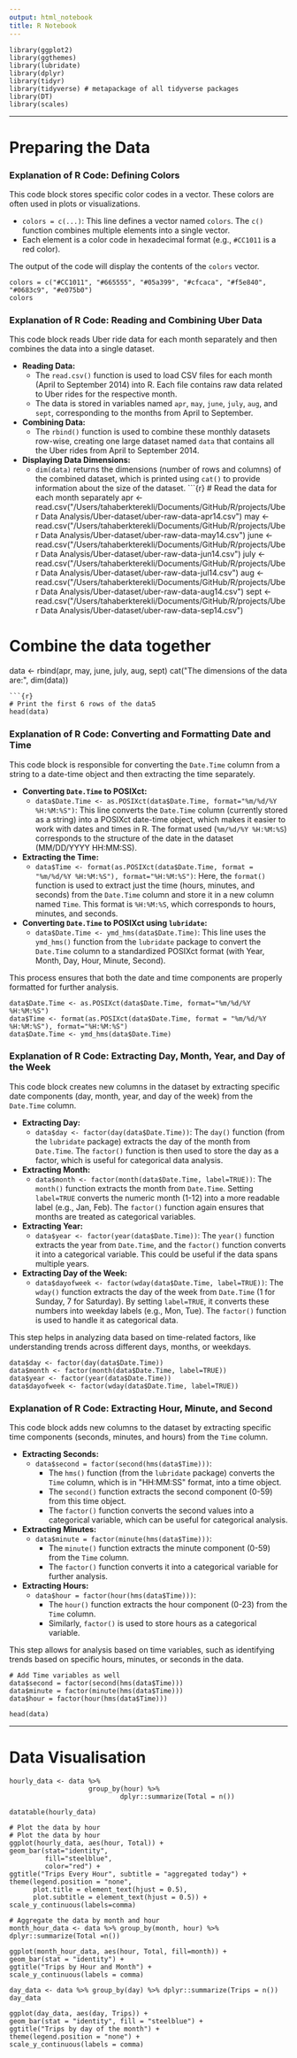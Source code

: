 ```yaml
---
output: html_notebook
title: R Notebook
---
```


``` {r}
library(ggplot2)
library(ggthemes)
library(lubridate)
library(dplyr)
library(tidyr)
library(tidyverse) # metapackage of all tidyverse packages
library(DT)
library(scales)
```

------------------------------------------------------------------------

# Preparing the Data

### Explanation of R Code: Defining Colors

This code block stores specific color codes in a vector. These colors
are often used in plots or visualizations.

-   `colors = c(...)`: This line defines a vector named `colors`. The
    `c()` function combines multiple elements into a single vector.
-   Each element is a color code in hexadecimal format (e.g., `#CC1011`
    is a red color).

The output of the code will display the contents of the `colors` vector.

``` {r}
colors = c("#CC1011", "#665555", "#05a399", "#cfcaca", "#f5e840", "#0683c9", "#e075b0")
colors
```

### Explanation of R Code: Reading and Combining Uber Data

This code block reads Uber ride data for each month separately and then
combines the data into a single dataset.

-   **Reading Data:**
    -   The `read.csv()` function is used to load CSV files for each
        month (April to September 2014) into R. Each file contains raw
        data related to Uber rides for the respective month.
    -   The data is stored in variables named `apr`, `may`, `june`,
        `july`, `aug`, and `sept`, corresponding to the months from
        April to September.
-   **Combining Data:**
    -   The `rbind()` function is used to combine these monthly datasets
        row-wise, creating one large dataset named `data` that contains
        all the Uber rides from April to September 2014.
-   **Displaying Data Dimensions:**
    -   `dim(data)` returns the dimensions (number of rows and columns)
        of the combined dataset, which is printed using `cat()` to
        provide information about the size of the dataset. \`\`\`{r} \#
        Read the data for each month separately apr \<-
        read.csv("/Users/tahaberkterekli/Documents/GitHub/R/projects/Uber
        Data Analysis/Uber-dataset/uber-raw-data-apr14.csv") may \<-
        read.csv("/Users/tahaberkterekli/Documents/GitHub/R/projects/Uber
        Data Analysis/Uber-dataset/uber-raw-data-may14.csv") june \<-
        read.csv("/Users/tahaberkterekli/Documents/GitHub/R/projects/Uber
        Data Analysis/Uber-dataset/uber-raw-data-jun14.csv") july \<-
        read.csv("/Users/tahaberkterekli/Documents/GitHub/R/projects/Uber
        Data Analysis/Uber-dataset/uber-raw-data-jul14.csv") aug \<-
        read.csv("/Users/tahaberkterekli/Documents/GitHub/R/projects/Uber
        Data Analysis/Uber-dataset/uber-raw-data-aug14.csv") sept \<-
        read.csv("/Users/tahaberkterekli/Documents/GitHub/R/projects/Uber
        Data Analysis/Uber-dataset/uber-raw-data-sep14.csv")

# Combine the data together

data \<- rbind(apr, may, june, july, aug, sept) cat("The dimensions of
the data are:", dim(data))

    ```{r}
    # Print the first 6 rows of the data5
    head(data)

### Explanation of R Code: Converting and Formatting Date and Time

This code block is responsible for converting the `Date.Time` column
from a string to a date-time object and then extracting the time
separately.

-   **Converting `Date.Time` to POSIXct:**
    -   `data$Date.Time <- as.POSIXct(data$Date.Time, format="%m/%d/%Y %H:%M:%S")`:
        This line converts the `Date.Time` column (currently stored as a
        string) into a POSIXct date-time object, which makes it easier
        to work with dates and times in R. The format used
        (`%m/%d/%Y %H:%M:%S`) corresponds to the structure of the date
        in the dataset (MM/DD/YYYY HH:MM:SS).
-   **Extracting the Time:**
    -   `data$Time <- format(as.POSIXct(data$Date.Time, format = "%m/%d/%Y %H:%M:%S"), format="%H:%M:%S")`:
        Here, the `format()` function is used to extract just the time
        (hours, minutes, and seconds) from the `Date.Time` column and
        store it in a new column named `Time`. This format is
        `%H:%M:%S`, which corresponds to hours, minutes, and seconds.
-   **Converting `Date.Time` to POSIXct using `lubridate`:**
    -   `data$Date.Time <- ymd_hms(data$Date.Time)`: This line uses the
        `ymd_hms()` function from the `lubridate` package to convert the
        `Date.Time` column to a standardized POSIXct format (with Year,
        Month, Day, Hour, Minute, Second).

This process ensures that both the date and time components are properly
formatted for further analysis.

``` {r}
data$Date.Time <- as.POSIXct(data$Date.Time, format="%m/%d/%Y %H:%M:%S")
data$Time <- format(as.POSIXct(data$Date.Time, format = "%m/%d/%Y %H:%M:%S"), format="%H:%M:%S")
data$Date.Time <- ymd_hms(data$Date.Time)
```

### Explanation of R Code: Extracting Day, Month, Year, and Day of the Week

This code block creates new columns in the dataset by extracting
specific date components (day, month, year, and day of the week) from
the `Date.Time` column.

-   **Extracting Day:**
    -   `data$day <- factor(day(data$Date.Time))`: The `day()` function
        (from the `lubridate` package) extracts the day of the month
        from `Date.Time`. The `factor()` function is then used to store
        the day as a factor, which is useful for categorical data
        analysis.
-   **Extracting Month:**
    -   `data$month <- factor(month(data$Date.Time, label=TRUE))`: The
        `month()` function extracts the month from `Date.Time`. Setting
        `label=TRUE` converts the numeric month (1-12) into a more
        readable label (e.g., Jan, Feb). The `factor()` function again
        ensures that months are treated as categorical variables.
-   **Extracting Year:**
    -   `data$year <- factor(year(data$Date.Time))`: The `year()`
        function extracts the year from `Date.Time`, and the `factor()`
        function converts it into a categorical variable. This could be
        useful if the data spans multiple years.
-   **Extracting Day of the Week:**
    -   `data$dayofweek <- factor(wday(data$Date.Time, label=TRUE))`:
        The `wday()` function extracts the day of the week from
        `Date.Time` (1 for Sunday, 7 for Saturday). By setting
        `label=TRUE`, it converts these numbers into weekday labels
        (e.g., Mon, Tue). The `factor()` function is used to handle it
        as categorical data.

This step helps in analyzing data based on time-related factors, like
understanding trends across different days, months, or weekdays.

``` {r}
data$day <- factor(day(data$Date.Time))
data$month <- factor(month(data$Date.Time, label=TRUE))
data$year <- factor(year(data$Date.Time))
data$dayofweek <- factor(wday(data$Date.Time, label=TRUE))
```

### Explanation of R Code: Extracting Hour, Minute, and Second

This code block adds new columns to the dataset by extracting specific
time components (seconds, minutes, and hours) from the `Time` column.

-   **Extracting Seconds:**
    -   `data$second = factor(second(hms(data$Time)))`:
        -   The `hms()` function (from the `lubridate` package) converts
            the `Time` column, which is in "HH:MM:SS" format, into a
            time object.
        -   The `second()` function extracts the second component (0-59)
            from this time object.
        -   The `factor()` function converts the second values into a
            categorical variable, which can be useful for categorical
            analysis.
-   **Extracting Minutes:**
    -   `data$minute = factor(minute(hms(data$Time)))`:
        -   The `minute()` function extracts the minute component (0-59)
            from the `Time` column.
        -   The `factor()` function converts it into a categorical
            variable for further analysis.
-   **Extracting Hours:**
    -   `data$hour = factor(hour(hms(data$Time)))`:
        -   The `hour()` function extracts the hour component (0-23)
            from the `Time` column.
        -   Similarly, `factor()` is used to store hours as a
            categorical variable.

This step allows for analysis based on time variables, such as
identifying trends based on specific hours, minutes, or seconds in the
data.

``` {r}
# Add Time variables as well 
data$second = factor(second(hms(data$Time)))
data$minute = factor(minute(hms(data$Time)))
data$hour = factor(hour(hms(data$Time)))
```

``` {r}
head(data)
```

------------------------------------------------------------------------

# Data Visualisation

``` {r}
hourly_data <- data %>%
                    group_by(hour) %>%
                            dplyr::summarize(Total = n())

datatable(hourly_data)
```

``` {r}
# Plot the data by hour
# Plot the data by hour
ggplot(hourly_data, aes(hour, Total)) + 
geom_bar(stat="identity", 
         fill="steelblue", 
         color="red") + 
ggtitle("Trips Every Hour", subtitle = "aggregated today") + 
theme(legend.position = "none", 
      plot.title = element_text(hjust = 0.5), 
      plot.subtitle = element_text(hjust = 0.5)) + 
scale_y_continuous(labels=comma)
```

``` {r}
# Aggregate the data by month and hour
month_hour_data <- data %>% group_by(month, hour) %>% dplyr::summarize(Total =n())

ggplot(month_hour_data, aes(hour, Total, fill=month)) +
geom_bar(stat = "identity") +
ggtitle("Trips by Hour and Month") +
scale_y_continuous(labels = comma)
```

``` {r}
day_data <- data %>% group_by(day) %>% dplyr::summarize(Trips = n())
day_data
```

``` {r}
ggplot(day_data, aes(day, Trips)) +
geom_bar(stat = "identity", fill = "steelblue") +
ggtitle("Trips by day of the month") +
theme(legend.position = "none") + 
scale_y_continuous(labels = comma)
```
